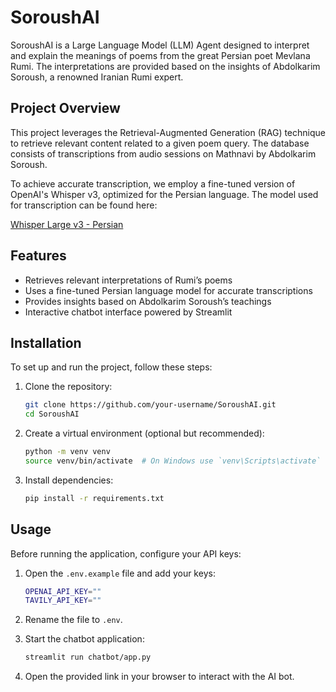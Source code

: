 # SoroushAI

SoroushAI is a Large Language Model (LLM) Agent designed to interpret and explain the meanings of poems from the great Persian poet Mevlana Rumi. The interpretations are provided based on the insights of Abdolkarim Soroush, a renowned Iranian Rumi expert.

## Project Overview
This project leverages the Retrieval-Augmented Generation (RAG) technique to retrieve relevant content related to a given poem query. The database consists of transcriptions from audio sessions on Mathnavi by Abdolkarim Soroush. 

To achieve accurate transcription, we employ a fine-tuned version of OpenAI's Whisper v3, optimized for the Persian language. The model used for transcription can be found here:

[Whisper Large v3 - Persian](https://huggingface.co/MohammadKhosravi/whisper-large-v3-Persian)

## Features
- Retrieves relevant interpretations of Rumi’s poems
- Uses a fine-tuned Persian language model for accurate transcriptions
- Provides insights based on Abdolkarim Soroush’s teachings
- Interactive chatbot interface powered by Streamlit

## Installation
To set up and run the project, follow these steps:

1. Clone the repository:
   ```sh
   git clone https://github.com/your-username/SoroushAI.git
   cd SoroushAI
   ```

2. Create a virtual environment (optional but recommended):
   ```sh
   python -m venv venv
   source venv/bin/activate  # On Windows use `venv\Scripts\activate`
   ```

3. Install dependencies:
   ```sh
   pip install -r requirements.txt
   ```

## Usage

Before running the application, configure your API keys:

1. Open the `.env.example` file and add your keys:
   ```sh
   OPENAI_API_KEY=""
   TAVILY_API_KEY=""
   ```
2. Rename the file to `.env`.

1. Start the chatbot application:
   ```sh
   streamlit run chatbot/app.py
   ```
2. Open the provided link in your browser to interact with the AI bot.


